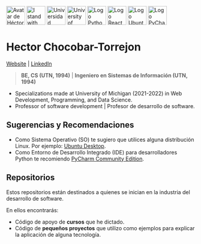 <img src="https://en.gravatar.com/userimage/146115819/41a333edd75fea5257a0a684c76cf977.png"
     height="50"
     alt="Avatar de Héctor">
<img src="https://chocobar.net/hcht-uk"
     width="50" height="50"
     alt="I stand with Ukraine">
<img src="https://chocobar.net/utn"
     height="50"
     alt="Universidad Tecnológica Nacional">
<img src="https://chocobar.net/university-of-michigan"
     height="50"
     alt="University of Michigan">
<img src="https://chocobar.net/logo-python"
     height="50"
     alt="Logo Python">
<img src="https://chocobar.net/logo-reactjs"
     height="50"
     alt="Logo React">
<img src="https://chocobar.net/logo-ubuntu"
     height="50"
     alt="Logo Ubuntu">
<img src="https://chocobar.net/logo-pycharm"
     height="50"
     alt="Logo PyCharm">

# Hector Chocobar-Torrejon 

[Website](https://chocobar.net) | [LinkedIn](https://www.linkedin.com/in/hector-chocobar/)

> **BE, CS (UTN, 1994)** |  **Ingeniero en Sistemas de Información (UTN, 1994)**

- Specializations made at University of Michigan (2021-2022) in Web Development, Programming, and Data Science.
- Professor of software development | Profesor de desarrollo de software.

## Sugerencias y Recomendaciones

- Como Sistema Operativo (SO) te sugiero que utilices alguna distribución Linux. Por ejemplo: [Ubuntu Desktop](https://ubuntu.com/download/desktop).  
- Como Entorno de Desarrollo Integrado (IDE) para desarrolladores Python te recomiendo [PyCharm Community Edition](https://www.jetbrains.com/pycharm/download/#section=linux).

## Repositorios

Estos repositorios están destinados a quienes se inician en la industria del desarrollo de software. 

En ellos encontrarás:

- Código de apoyo de **cursos** que he dictado.
- Código de **pequeños proyectos** que utilizo como ejemplos para explicar la aplicación de alguna tecnología.
